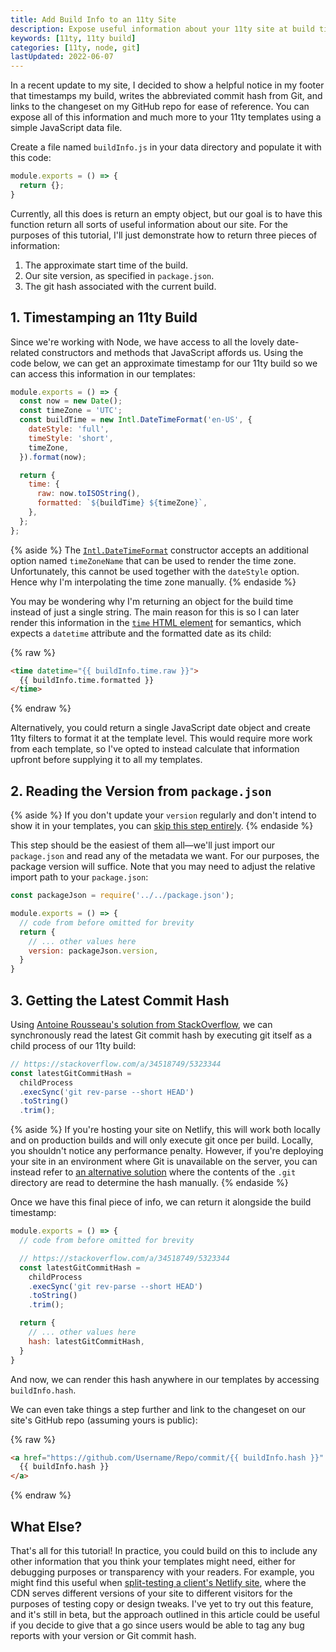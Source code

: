 ```yaml
---
title: Add Build Info to an 11ty Site
description: Expose useful information about your 11ty site at build time to all templates using global data. Among other things, this can be used to show your site's build time, package version, and the latest Git commit hash.
keywords: [11ty, 11ty build]
categories: [11ty, node, git]
lastUpdated: 2022-06-07
---
```


In a recent update to my site, I decided to show a helpful notice in my footer that timestamps my build, writes the abbreviated commit hash from Git, and links to the changeset on my GitHub repo for ease of reference. You can expose all of this information and much more to your 11ty templates using a simple JavaScript data file.

Create a file named `buildInfo.js` in your data directory and populate it with this code:

```js {data-file="src/_data/buildInfo.js" data-copyable=true}
module.exports = () => {
  return {};
}
```

Currently, all this does is return an empty object, but our goal is to have this function return all sorts of useful information about our site. For the purposes of this tutorial, I'll just demonstrate how to return three pieces of information:

1. The approximate start time of the build.
2. Our site version, as specified in `package.json`.
3. The git hash associated with the current build.

## 1. Timestamping an 11ty Build

Since we're working with Node, we have access to all the lovely date-related constructors and methods that JavaScript affords us. Using the code below, we can get an approximate timestamp for our 11ty build so we can access this information in our templates:

```js {data-file="src/_data/buildInfo.js" data-copyable=true}
module.exports = () => {
  const now = new Date();
  const timeZone = 'UTC';
  const buildTime = new Intl.DateTimeFormat('en-US', {
    dateStyle: 'full',
    timeStyle: 'short',
    timeZone,
  }).format(now);

  return {
    time: {
      raw: now.toISOString(),
      formatted: `${buildTime} ${timeZone}`,
    },
  };
};
```

{% aside %}
  The [`Intl.DateTimeFormat`](https://developer.mozilla.org/en-US/docs/Web/JavaScript/Reference/Global_Objects/Intl/DateTimeFormat/DateTimeFormat) constructor accepts an additional option named `timeZoneName` that can be used to render the time zone. Unfortunately, this cannot be used together with the `dateStyle` option. Hence why I'm interpolating the time zone manually.
{% endaside %}

You may be wondering why I'm returning an object for the build time instead of just a single string. The main reason for this is so I can later render this information in the [`time` HTML element](https://developer.mozilla.org/en-US/docs/Web/HTML/Element/time) for semantics, which expects a `datetime` attribute and the formatted date as its child:

{% raw %}
```html
<time datetime="{{ buildInfo.time.raw }}">
  {{ buildInfo.time.formatted }}
</time>
```
{% endraw %}

Alternatively, you could return a single JavaScript date object and create 11ty filters to format it at the template level. This would require more work from each template, so I've opted to instead calculate that information upfront before supplying it to all my templates.

## 2. Reading the Version from `package.json`

{% aside %}
If you don't update your `version` regularly and don't intend to show it in your templates, you can [skip this step entirely](#3-getting-the-latest-commit-hash).
{% endaside %}

This step should be the easiest of them all—we'll just import our `package.json` and read any of the metadata we want. For our purposes, the package version will suffice. Note that you may need to adjust the relative import path to your `package.json`:

```js {data-file="src/_data/buildInfo.js" data-copyable=true}
const packageJson = require('../../package.json');

module.exports = () => {
  // code from before omitted for brevity
  return {
    // ... other values here
    version: packageJson.version,
  }
}
```

## 3. Getting the Latest Commit Hash

Using [Antoine Rousseau's solution from StackOverflow](https://stackoverflow.com/a/35778030/5323344), we can synchronously read the latest Git commit hash by executing git itself as a child process of our 11ty build:

```js
// https://stackoverflow.com/a/34518749/5323344
const latestGitCommitHash =
  childProcess
  .execSync('git rev-parse --short HEAD')
  .toString()
  .trim();
```

{% aside %}
If you're hosting your site on Netlify, this will work both locally and on production builds and will only execute git once per build. Locally, you shouldn't notice any performance penalty. However, if you're deploying your site in an environment where Git is unavailable on the server, you can instead refer to [an alternative solution](https://stackoverflow.com/a/34518749/5323344) where the contents of the `.git` directory are read to determine the hash manually.
{% endaside %}

Once we have this final piece of info, we can return it alongside the build timestamp:

```js {data-file="src/_data/buildInfo.js" data-copyable=true}
module.exports = () => {
  // code from before omitted for brevity

  // https://stackoverflow.com/a/34518749/5323344
  const latestGitCommitHash =
    childProcess
    .execSync('git rev-parse --short HEAD')
    .toString()
    .trim();

  return {
    // ... other values here
    hash: latestGitCommitHash,
  }
}
```

And now, we can render this hash anywhere in our templates by accessing `buildInfo.hash`.

We can even take things a step further and link to the changeset on our site's GitHub repo (assuming yours is public):

{% raw %}
```html
<a href="https://github.com/Username/Repo/commit/{{ buildInfo.hash }}" rel="noreferrer noopener" target="_blank">
  {{ buildInfo.hash }}
</a>
```
{% endraw %}

## What Else?

That's all for this tutorial! In practice, you could build on this to include any other information that you think your templates might need, either for debugging purposes or transparency with your readers. For example, you might find this useful when [split-testing a client's Netlify site](https://docs.netlify.com/site-deploys/split-testing/), where the CDN serves different versions of your site to different visitors for the purposes of testing copy or design tweaks. I've yet to try out this feature, and it's still in beta, but the approach outlined in this article could be useful if you decide to give that a go since users would be able to tag any bug reports with your version or Git commit hash.
